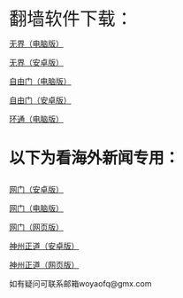 <font size="6">翻墙软件下载：</font>
<p><a href="https://github.com/woyaofq/xz/raw/master/u1902.exe">无界（电脑版）</a></p>
<p><a href="https://github.com/woyaofq/xz/raw/master/um4.6.apk">无界（安卓版）</a></p>
<p><a href="https://github.com/woyaofq/xz/raw/master/fg769p.exe">自由门（电脑版）</a></p>
<p><a href="https://github.com/woyaofq/xz/raw/master/fgma.apk">自由门（安卓版）</a></p>
<p><a href="https://raw.githubusercontent.com/opipe/up/master/oPipe.zip">环通（电脑版）</a></p>
<h1><p><strong>以下为看海外新闻专用：</strong></p></h1>
<p><a href="https://raw.githubusercontent.com/opipe/up/master/oGatea.apk">网门（安卓版）</a></p>
<p><a href="https://raw.githubusercontent.com/opipe/up/master/oGate.zip">网门（电脑版）</a></p>
<p><a href="https://github.com/odoor2/oo/blob/master/README.md">网门（网页版）</a></p>
<p><a href="https://raw.githubusercontent.com/SzzdOgate/update/master/extras/SzzdOgate.apk?fldfh2">神州正道（安卓版）</a></p>
<p><a href="https://raw.githubusercontent.com/hxrfvz257/www/master/szzd/szzdogate.rar?fldfh2">神州正道（网页版）</a></p>
<p>如有疑问可联系邮箱woyaofq@gmx.com </a></p>
